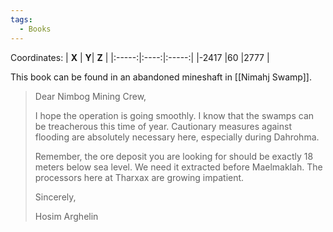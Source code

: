 ```yaml
---
tags:
  - Books
---
```


Coordinates:
| **X** | **Y**| **Z** |
|:-----:|:----:|:-----:|
|-2417  |60   |2777  |

This book can be found in an abandoned mineshaft in [[Nimahj Swamp]].

> Dear Nimbog Mining Crew,
>
> I hope the operation is going smoothly. I know that the swamps can be treacherous this time of year. Cautionary measures against flooding are absolutely necessary here, especially during Dahrohma.
>
> Remember, the ore deposit you are looking for should be exactly 18 meters below sea level. We need it extracted before Maelmaklah. The processors here at Tharxax are growing impatient.
>
> Sincerely,
>
> Hosim Arghelin
